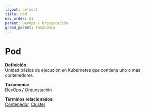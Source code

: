 ```yaml
---
layout: default
title: Pod
nav_order: 21
parent: DevOps / Orquestación
grand_parent: Taxonomía
---
```


# Pod

**Definición:**  
Unidad básica de ejecución en Kubernetes que contiene uno o más contenedores.

**Taxonomía:**  
DevOps / Orquestación

**Términos relacionados:**  
[Contenedor](https://maleniski.github.io/diccionario-angl-tec-mx/docs/taxonomia/devops--/--orquestación/contenedor.html), [Cluster](https://maleniski.github.io/diccionario-angl-tec-mx/docs/taxonomia/devops--/--orquestación/cluster.html)
